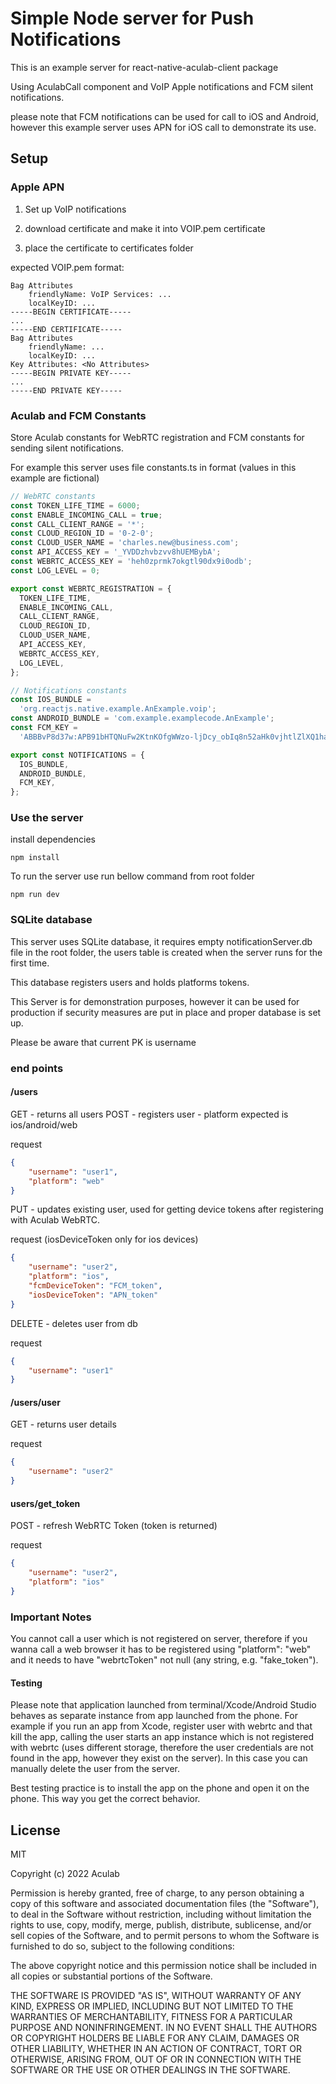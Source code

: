 # Simple Node server for Push Notifications

This is an example server for react-native-aculab-client package

Using AculabCall component and VoIP Apple notifications and FCM silent notifications.

please note that FCM notifications can be used for call to iOS and Android, however
this example server uses APN for iOS call to demonstrate its use.

## Setup

### Apple APN

1. Set up VoIP notifications

2. download certificate and make it into VOIP.pem certificate

3. place the certificate to certificates folder

expected VOIP.pem format:

```pem
Bag Attributes
    friendlyName: VoIP Services: ...
    localKeyID: ... 
-----BEGIN CERTIFICATE-----
...
-----END CERTIFICATE-----
Bag Attributes
    friendlyName: ...
    localKeyID: ... 
Key Attributes: <No Attributes>
-----BEGIN PRIVATE KEY-----
...
-----END PRIVATE KEY-----

```

### Aculab and FCM Constants

Store Aculab constants for WebRTC registration and FCM constants for sending silent notifications.

For example this server uses file constants.ts in format (values in this example are fictional)

```ts
// WebRTC constants
const TOKEN_LIFE_TIME = 6000;
const ENABLE_INCOMING_CALL = true;
const CALL_CLIENT_RANGE = '*';
const CLOUD_REGION_ID = '0-2-0';
const CLOUD_USER_NAME = 'charles.new@business.com';
const API_ACCESS_KEY = '_YVDDzhvbzvv8hUEMBybA';
const WEBRTC_ACCESS_KEY = 'heh0zprmk7okgtl90dx9i0odb';
const LOG_LEVEL = 0;

export const WEBRTC_REGISTRATION = {
  TOKEN_LIFE_TIME,
  ENABLE_INCOMING_CALL,
  CALL_CLIENT_RANGE,
  CLOUD_REGION_ID,
  CLOUD_USER_NAME,
  API_ACCESS_KEY,
  WEBRTC_ACCESS_KEY,
  LOG_LEVEL,
};

// Notifications constants
const IOS_BUNDLE =
  'org.reactjs.native.example.AnExample.voip';
const ANDROID_BUNDLE = 'com.example.examplecode.AnExample';
const FCM_KEY =
  'ABBBvP8d37w:APB91bHTQNuFw2KtnKOfgWWzo-ljDcy_obIq8n52aHk0vjhtlZlXQ1haTjYJHZK0-pzfU9kuKP6tPTm1PiVc9J1JHDimqxZVnbCKD2mn6yDXpFaye0VuTMDixJw7AW-bIy4gY-_zzjRH';

export const NOTIFICATIONS = {
  IOS_BUNDLE,
  ANDROID_BUNDLE,
  FCM_KEY,
};
```

### Use the server

install dependencies

```terminal
npm install
```

To run the server use run bellow command from root folder

```terminal
npm run dev
```

### SQLite database

This server uses SQLite database, it requires empty notificationServer.db file in the root folder, the users table is created when the server runs for the first time.

This database registers users and holds platforms tokens.

This Server is for demonstration purposes, however it can be used for production if security measures are put in place
and proper database is set up.

Please be aware that current PK is username

### end points

#### /users

GET - returns all users
POST - registers user - platform expected is ios/android/web

request

```json
{
    "username": "user1",
    "platform": "web"
}
```

PUT - updates existing user, used for getting device tokens after registering with Aculab WebRTC.

request (iosDeviceToken only for ios devices)

```json
{
    "username": "user2",
    "platform": "ios",
    "fcmDeviceToken": "FCM_token",
    "iosDeviceToken": "APN_token"
}
```

DELETE - deletes user from db

request

```json
{
    "username": "user1"
}
```

#### /users/user

GET - returns user details

request

```json
{
    "username": "user2"
}
```

#### users/get_token

POST - refresh WebRTC Token (token is returned)

request

```json
{
    "username": "user2",
    "platform": "ios"
}
```

### Important Notes

You cannot call a user which is not registered on server, therefore if you wanna call a web browser it has to be registered using "platform": "web" and it needs to have "webrtcToken" not null (any string, e.g. "fake_token").

#### Testing

Please note that application launched from terminal/Xcode/Android Studio behaves as separate instance from app launched from the phone. For example if you run an app from Xcode, register user with webrtc and that kill the app, calling the user starts an app instance which is not registered with webrtc (uses different storage, therefore the user credentials are not found in the app, however they exist on the server). In this case you can manually delete the user from the server.

Best testing practice is to install the app on the phone and open it on the phone. This way you get the correct behavior.

## License

MIT

Copyright (c) 2022 Aculab

Permission is hereby granted, free of charge, to any person obtaining a copy
of this software and associated documentation files (the "Software"), to deal
in the Software without restriction, including without limitation the rights
to use, copy, modify, merge, publish, distribute, sublicense, and/or sell
copies of the Software, and to permit persons to whom the Software is
furnished to do so, subject to the following conditions:

The above copyright notice and this permission notice shall be included in all
copies or substantial portions of the Software.

THE SOFTWARE IS PROVIDED "AS IS", WITHOUT WARRANTY OF ANY KIND, EXPRESS OR
IMPLIED, INCLUDING BUT NOT LIMITED TO THE WARRANTIES OF MERCHANTABILITY,
FITNESS FOR A PARTICULAR PURPOSE AND NONINFRINGEMENT. IN NO EVENT SHALL THE
AUTHORS OR COPYRIGHT HOLDERS BE LIABLE FOR ANY CLAIM, DAMAGES OR OTHER
LIABILITY, WHETHER IN AN ACTION OF CONTRACT, TORT OR OTHERWISE, ARISING FROM,
OUT OF OR IN CONNECTION WITH THE SOFTWARE OR THE USE OR OTHER DEALINGS IN THE
SOFTWARE.
